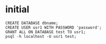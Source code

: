 # initial
`CREATE DATABASE dbname;`  
`CREATE USER usr1 WITH PASSWORD 'password';`  
`GRANT ALL ON DATABASE test TO usr1;`  
`psql -h localhost -U usr1 test;`  